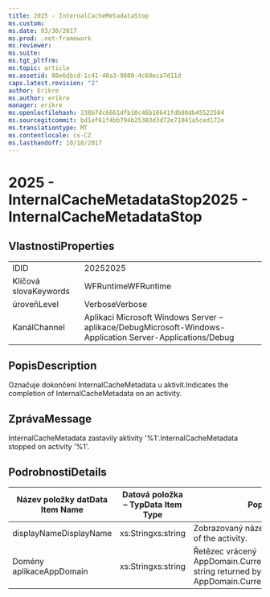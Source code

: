 ```yaml
---
title: 2025 - InternalCacheMetadataStop
ms.custom: 
ms.date: 03/30/2017
ms.prod: .net-framework
ms.reviewer: 
ms.suite: 
ms.tgt_pltfrm: 
ms.topic: article
ms.assetid: 88e6dbcd-1c41-40a3-9800-4c60eca7d11d
caps.latest.revision: "2"
author: Erikre
ms.author: erikre
manager: erikre
ms.openlocfilehash: 338b7dc6661dfb10c46b16641fdb80db45522584
ms.sourcegitcommit: bd1ef61f4bb794b25383d3d72e71041a5ced172e
ms.translationtype: MT
ms.contentlocale: cs-CZ
ms.lasthandoff: 10/18/2017
---
```

# <a name="2025---internalcachemetadatastop"></a><span data-ttu-id="0ad16-102">2025 - InternalCacheMetadataStop</span><span class="sxs-lookup"><span data-stu-id="0ad16-102">2025 - InternalCacheMetadataStop</span></span>
## <a name="properties"></a><span data-ttu-id="0ad16-103">Vlastnosti</span><span class="sxs-lookup"><span data-stu-id="0ad16-103">Properties</span></span>  
  
|||  
|-|-|  
|<span data-ttu-id="0ad16-104">ID</span><span class="sxs-lookup"><span data-stu-id="0ad16-104">ID</span></span>|<span data-ttu-id="0ad16-105">2025</span><span class="sxs-lookup"><span data-stu-id="0ad16-105">2025</span></span>|  
|<span data-ttu-id="0ad16-106">Klíčová slova</span><span class="sxs-lookup"><span data-stu-id="0ad16-106">Keywords</span></span>|<span data-ttu-id="0ad16-107">WFRuntime</span><span class="sxs-lookup"><span data-stu-id="0ad16-107">WFRuntime</span></span>|  
|<span data-ttu-id="0ad16-108">úroveň</span><span class="sxs-lookup"><span data-stu-id="0ad16-108">Level</span></span>|<span data-ttu-id="0ad16-109">Verbose</span><span class="sxs-lookup"><span data-stu-id="0ad16-109">Verbose</span></span>|  
|<span data-ttu-id="0ad16-110">Kanál</span><span class="sxs-lookup"><span data-stu-id="0ad16-110">Channel</span></span>|<span data-ttu-id="0ad16-111">Aplikaci Microsoft Windows Server – aplikace/Debug</span><span class="sxs-lookup"><span data-stu-id="0ad16-111">Microsoft-Windows-Application Server-Applications/Debug</span></span>|  
  
## <a name="description"></a><span data-ttu-id="0ad16-112">Popis</span><span class="sxs-lookup"><span data-stu-id="0ad16-112">Description</span></span>  
 <span data-ttu-id="0ad16-113">Označuje dokončení InternalCacheMetadata u aktivit.</span><span class="sxs-lookup"><span data-stu-id="0ad16-113">Indicates the completion of InternalCacheMetadata on an activity.</span></span>  
  
## <a name="message"></a><span data-ttu-id="0ad16-114">Zpráva</span><span class="sxs-lookup"><span data-stu-id="0ad16-114">Message</span></span>  
 <span data-ttu-id="0ad16-115">InternalCacheMetadata zastavily aktivity '%1'.</span><span class="sxs-lookup"><span data-stu-id="0ad16-115">InternalCacheMetadata stopped on activity '%1'.</span></span>  
  
## <a name="details"></a><span data-ttu-id="0ad16-116">Podrobnosti</span><span class="sxs-lookup"><span data-stu-id="0ad16-116">Details</span></span>  
  
|<span data-ttu-id="0ad16-117">Název položky dat</span><span class="sxs-lookup"><span data-stu-id="0ad16-117">Data Item Name</span></span>|<span data-ttu-id="0ad16-118">Datová položka – Typ</span><span class="sxs-lookup"><span data-stu-id="0ad16-118">Data Item Type</span></span>|<span data-ttu-id="0ad16-119">Popis</span><span class="sxs-lookup"><span data-stu-id="0ad16-119">Description</span></span>|  
|--------------------|--------------------|-----------------|  
|<span data-ttu-id="0ad16-120">displayName</span><span class="sxs-lookup"><span data-stu-id="0ad16-120">DisplayName</span></span>|<span data-ttu-id="0ad16-121">xs:String</span><span class="sxs-lookup"><span data-stu-id="0ad16-121">xs:string</span></span>|<span data-ttu-id="0ad16-122">Zobrazovaný název aktivity.</span><span class="sxs-lookup"><span data-stu-id="0ad16-122">The display name of the activity.</span></span>|  
|<span data-ttu-id="0ad16-123">Domény aplikace</span><span class="sxs-lookup"><span data-stu-id="0ad16-123">AppDomain</span></span>|<span data-ttu-id="0ad16-124">xs:String</span><span class="sxs-lookup"><span data-stu-id="0ad16-124">xs:string</span></span>|<span data-ttu-id="0ad16-125">Řetězec vrácený AppDomain.CurrentDomain.FriendlyName.</span><span class="sxs-lookup"><span data-stu-id="0ad16-125">The string returned by AppDomain.CurrentDomain.FriendlyName.</span></span>|
